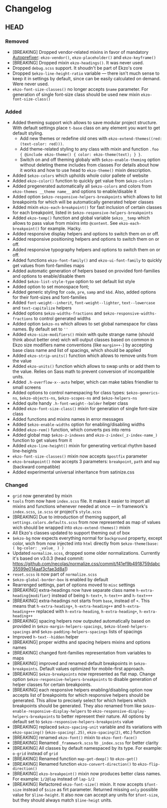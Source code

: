# Changelog

## HEAD
### Removed
- [BREAKING] Dropped vendor-related mixins in favor of mandatory [Autoprefixer](https://github.com/postcss/autoprefixer): `ekzo-vendor()`, `ekzo-placeholder()` and `ekzo-keyframe()`
- [BREAKING] Dropped mixin `ekzo-headings()`. It was never used.
- Dropped `debug.scss` support. It shoudn't be part of Ekzo's core
- Dropped `$ekzo-line-height-ratio` variable — there isn't much sense to keep it in settings by default, since can be easily calculated on demand. Were never used.
- `ekzo-font-size-classes()` no longer accepts `$name` parameter. For generation of single font-size class should be used new mixin `ekzo-font-size-class()`

### Added
- Added theming support wich allows to save modular project structure. With default settings place `t-base` class on any element you want to get default styling.
  * Add new themes or redefine old ones with `ekzo-extend-themes((red: (text-color: red)))`.
  * Add theme-related styling to any class with mixin and function `.foo { @include ekzo-theme() { color: ekzo-theme(text); } }`.
  * Switch on and off theming globaly with `$ekzo-enable-theming` option without deleting theme includes from classes
  For details about how it works and how to use head to `ekzo-theme()` mixin description.
- Added `$ekzo-colors` which upholds whole color pallete of website
- Added `ekzo-color()` function to quickly get value from `$ekzo-colors`
- Added pregenerated automatically all `$ekzo-colors` and colors from `ekzo-themes __theme name__` and options to enable/disable it
- Added option `$ekzo-responsive-helpers-breakpoints` which allows to list breakpoints for which will be automatically generated helper classes
- Added mixin `ekzo-each-breakpoint()` for fast inclusion of certain classes for each breakpoint, listed in `$ekzo-responsive-helpers-breakpoints`
- Added `ekzo-temp()` function and global variable `$ekzo__temp` which allows to pass value from mixins into `@content`. See `ekzo-each-breakpoint()` for example. Hacky.
- Added responsive display helpers and options to switch them on or off.
- Added responsive positioning helpers and options to switch them on or off.
- Added responsive typography helpers and options to switch them on or off.
- Added functions `ekzo-font-family()` and `ekzo-ui-font-family` to quickly get values from font-families maps
- Added automatic generation of helpers based on provided font-families and options to enable/disable them
- Added `$ekzo-list-style-type` option to set default list style
- Added option to set monospace font;
- Added generic styling for `code`, `pre`, `samp` and `kbd`. Also, added options for their font-sizes and font-families
- Added `font-weight--inherit`, `font-weight--lighter`, `text--lowercase` and `text-capitalize` helpers
- Added options `$ekzo-widths-fractions` and `$ekzo-responsive-widths-fractions` to control generated widths
- Added option `$ekzo-ns` which allows to set global namespace for class names. By default set to `''`
- Added `ekzo-size-modifiers()` mixin with quite strange name (should think about better one) wich will output classes based on common in Ekzo size modifiers name conventions (like `margin++-`) by accepting base class name and list of spacings, which should be applied
- Added `ekzo-strip-units()` function which allows to remove units from the value
- Added `ekzo-units()` function which allows to swap units or add them to the value. Relies on Sass math to prevent conversion of incompatible units.
- Added `.h-overflow-x--auto` helper, which can make tables friendlier to small screens
- Added options to control namespacing for class types: `$ekzo-generics-ns`, 
`$ekzo-objects-ns`, `$ekzo-scopes-ns` and `$ekzo-helpers-ns`
- Added quite handy `.h-font-weight--bolder` helper class
- Added `ekzo-font-size-class()` mixin for generation of single font-size class
- Added functions and mixins names in error messages
- Added `$ekzo-enable-widths` option for enabling/disabling widths
- Added `ekzo-rem()` function, which converts pxs into rems
- Added global map `$ekzo-z-indexes` and `ekzo-z-index(_z-index-name_)` function to get values from it
- Added `ekzo-line-height()` mixin for generating vertical rhythm based line-heights
- `ekzo-font-size-classes()` mixin now accepts `$postfix` parameter
- `ekzo-breakpoint()` now accepts 3 parameters: `breakpoint`, `path` and `map` (backward compatible)
- Added experimental universal inheritance from satinize.css

### Changed
- `grid` now generated by mixin
- `tools` from now have `index.scss` file. It makes it easier to import all mixins and functions whenever needed at once — in framework's `index.scss`, `ie.scss` or project's `style.scss`
- [BREAKING] Due to introduction of theming support, all `settings.colors.defaults.scss` from now represented as map of values wich should be wrapped into `ekzo-extend-themes()` mixin
- All Ekzo's classes updated to support theming out of box
- `$ekzo-bg` now expects everything normal for `background` property, except color, wich from now injected into `html` directly from `$ekzo-theme(base: ( bg-color: _value_ ) )`
- Updated `normalize.scss`, dropped some older normalizations. Currently it's based on v3.0.3 (head commit: https://github.com/necolas/normalize.css/commit/f41ef9b4918759dabc35599e014aaf3cfae3d8a1)
- `reset.scss` is now part of `normalize.scss`
- `$ekzo-global-border-box` is enabled by default
- Rearrenged settings, part of options moved to `misc` settings
- [BREAKING] extra-headings now have separate class name `h-extra-heading{modifier}` instead of being `h-text+`, `h-text++` and `h-text+++`
- [BREAKING] extra-headings not starts from `base`, instead of `+`. This means that `h-extra-heading+`, `h-extra-heading++` and `h-extra-heading+++` replaced with `h-extra-heading`, `h-extra-heading+`, `h-extra-heading++`
- [BREAKING] spacing helpers now outputed automatically based on provided in `$ekzo-margin-helpers-spacings`, `$ekzo-bleed-helpers-spacings` and `$ekzo-padding-helpers-spacings` lists of spacings
- Improved `h-text--hidden` helper
- [BREAKING] proper widths and spacing helpers mixins and options names
- [BREAKING] сhanged font-families representation from variables to maps
- [BREAKING] improved and renamed default breakpoints in `$ekzo-breakpoints`. Default values optimized for mobile-first approach.
- [BREAKING] `$ekzo-breakpoints` now represented as flat map. Change option `$ekzo-responsive-helpers-breakpoints` to disable generation of helper classes for certain breakpoints.
- [BREAKING] each responsive helpers enabling/disabling option now accepts list of breakpoints for which responsive helpers should be generated. This allow to precisely select for which helpers which breakpoints should be generated. They also renamed from like `$ekzo-enable-responsive-display-helpers` to `ekzo-responsive-display-helpers-breakpoints` to better represent their nature. All options by default set to `$ekzo-responsive-helpers-breakpoints` value
- [BREAKING] replaced `$ekzo-spacing-unit` variable and its variations with `ekzo-spacing()` (`ekzo-spacing(.25)`, `ekzo-spacing(2)`, etc.) function
- [BREAKING] renamed `ekzo-font()` mixin to `ekzo-font-face()`
- [BREAKING] Renamed `_framework.scss` to `_index.scss` for better clarity
- [BREAKING] All classes by default namespaced by its type. For example: `o-grid` instead of `grid`
- [BREAKING] Renamed function `map-get-deep()` to `ekzo-get()`
- [BREAKING] Renamed function `ekzo-convert-direction()` to `ekzo-flip-direction()`
- [BREAKING] `ekzo-breakpoint()` mixin now produces better class names. For example: `1/2@lap` instead of `lap-1/2`
- [BREAKING] Refactored `ekzo-font-size()` mixin. It now accepts `$font-size` instead of `$size` as firt parameter. Returned missing `only` possible value for `$line-height`. It also now can accept any units for `$font-size`, but they should always match `$line-heigt` units.